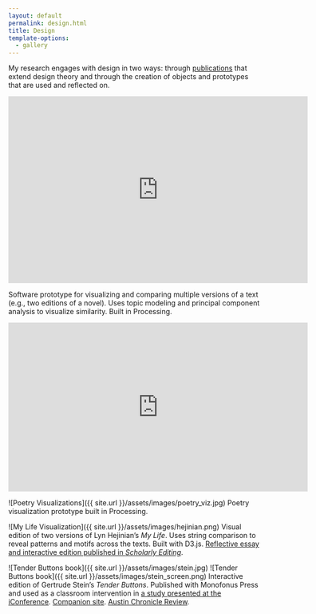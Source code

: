 ```yaml
---
layout: default
permalink: design.html
title: Design
template-options:
  - gallery
---
```


My research engages with design in two ways: through [publications](publications.html) that extend design theory and through the creation of objects and prototypes that are used and reflected on.

<iframe src="https://player.vimeo.com/video/66526768?loop=1&title=0&byline=0&portrait=0" width="600" height="374" frameborder="0" webkitallowfullscreen mozallowfullscreen allowfullscreen></iframe>

Software prototype for visualizing and comparing multiple versions of a text (e.g., two editions of a novel). Uses topic modeling and principal component analysis to visualize similarity. Built in Processing.

<iframe src="https://player.vimeo.com/video/59351349?loop=1&title=0&byline=0&portrait=0" width="600" height="338" frameborder="0" webkitallowfullscreen mozallowfullscreen allowfullscreen></iframe>

![Poetry Visualizations]({{ site.url }}/assets/images/poetry_viz.jpg)
Poetry visualization prototype built in Processing.


![My Life Visualization]({{ site.url }}/assets/images/hejinian.png)
Visual edition of two versions of Lyn Hejinian’s _My Life_. Uses string comparison to reveal patterns and motifs across the texts. Built with D3.js. [Reflective essay and interactive edition published in _Scholarly Editing_](http://scholarlyediting.org/2015/editions/intro.hejinian.html).

![Tender Buttons book]({{ site.url }}/assets/images/stein.jpg)
![Tender Buttons book]({{ site.url }}/assets/images/stein_screen.png)
Interactive edition of Gertrude Stein’s _Tender Buttons_. Published with Monofonus Press and used as a classroom intervention in [a study presented at the iConference](https://www.ideals.illinois.edu/bitstream/handle/2142/73657/188_ready.pdf?sequence=2&isAllowed=y). [Companion site]({{site.url}}/assets/projects/stein/). [Austin Chronicle Review](https://www.austinchronicle.com/daily/books/2014-04-23/whos-afraid-of-gertrude-stein/).
